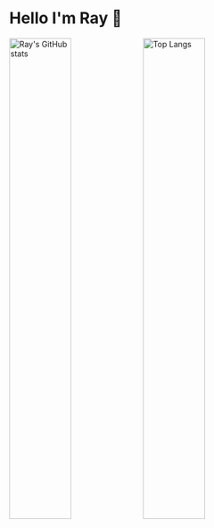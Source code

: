 # Hello I'm Ray 👋
<img alt="Ray's GitHub stats" align="left" width="47%" src="https://github-readme-stats.vercel.app/api?username=Fraxix&theme=dracula&show_icons=true&hide_border=false&count_private=true"/>
<img alt="Top Langs" align="left" width="47%" src="https://github-readme-stats.vercel.app/api/top-langs/?username=Fraxix&theme=dracula&show_icons=true&hide_border=false&layout=compact"/>
